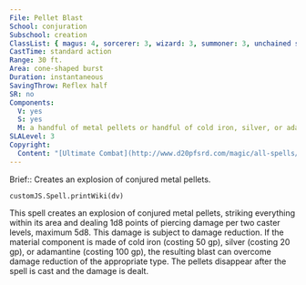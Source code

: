 ```yaml
---
File: Pellet Blast
School: conjuration
Subschool: creation
ClassList: { magus: 4, sorcerer: 3, wizard: 3, summoner: 3, unchained summoner: 3, bloodrager: 4, psychic: 3 }
CastTime: standard action
Range: 30 ft.
Area: cone-shaped burst
Duration: instantaneous
SavingThrow: Reflex half
SR: no
Components:
  V: yes
  S: yes
  M: a handful of metal pellets or handful of cold iron, silver, or adamantine pellets; see descriptions for cost
SLALevel: 3
Copyright:
  Content: "[Ultimate Combat](http://www.d20pfsrd.com/magic/all-spells/p/pellet-blast)"
---
```

Brief:: Creates an explosion of conjured metal pellets.

```dataviewjs
customJS.Spell.printWiki(dv)
```

This spell creates an explosion of conjured metal pellets, striking everything within its area and dealing 1d8 points of piercing damage per two caster levels, maximum 5d8. This damage is subject to damage reduction. If the material component is made of cold iron (costing 50 gp), silver (costing 20 gp), or adamantine (costing 100 gp), the resulting blast can overcome damage reduction of the appropriate type. The pellets disappear after the spell is cast and the damage is dealt.
